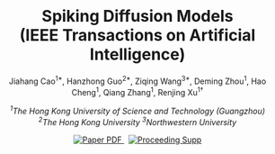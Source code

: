 <br />
<p align="center">
  <h1 align="center">Spiking Diffusion Models
    <br>
(IEEE Transactions on Artificial Intelligence)</h1>
  <p align="center" >
    Jiahang Cao<sup>1*</sup>,
    Hanzhong Guo<sup>2*</sup>,
    Ziqing Wang<sup>3*</sup>,
    Deming Zhou<sup>1</sup>,
    Hao Cheng<sup>1</sup>,
    Qiang Zhang<sup>1</sup>,
    Renjing Xu<sup>1†</sup>
<!--     <a href="https://evelinehong.github.io">Jiahang Cao*</a>,
    <a href="https://haoyuzhen.com">Ziqing Wang*</a>,
    <a href="https://peihaochen.github.io">Hanzhong Guo*</a>,
    <a href="https://zsh2000.github.io">Hao Cheng</a>,
    <a href="https://yilundu.github.io">Qiang Zhang</a>,
    <a href="https://zfchenunique.github.io">Renjing Xu</a> -->
  </p>
  <p align="center" >
    <em><sup>1</sup>The Hong Kong University of Science and Technology (Guangzhou)</em>
    <br>
    <em><sup>2</sup>The Hong Kong University</em> 
    <em><sup>3</sup>Northwestern University</em> 
  </p>
  <p align="center">
    <a href='https://arxiv.org/abs/2306.17046'>
      <img src='https://img.shields.io/badge/Paper-PDF-red?style=flat&logo=arXiv&logoColor=red' alt='Paper PDF'>
    </a>
    <a href='https://openaccess.thecvf.com/content/WACV2024/html/Cao_Spiking_Denoising_Diffusion_Probabilistic_Models_WACV_2024_paper.html' style='padding-left: 0.5rem;'>
      <img src='https://img.shields.io/badge/Proceeding-HTML-blue?style=flat&logo=Google%20chrome&logoColor=blue' alt='Proceeding Supp'>
    </a>
  </p>
<!--   <p align="center">
    <img src="figs/illustration_main.png" alt="Logo" width="80%">
  </p> -->
</p>

